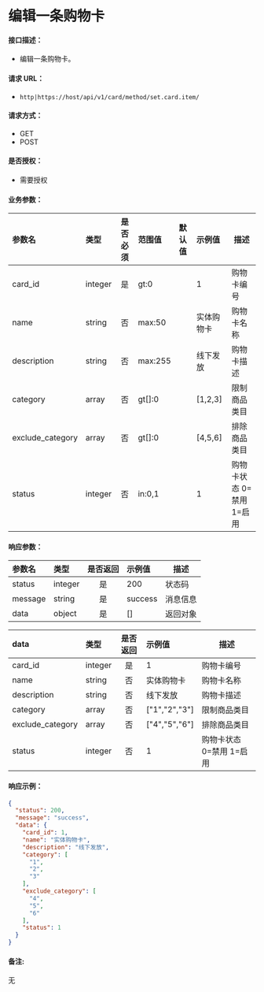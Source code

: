 # 编辑一条购物卡

#### 接口描述：
- 编辑一条购物卡。

#### 请求 URL：
- `http|https://host/api/v1/card/method/set.card.item/`

#### 请求方式：
- GET
- POST

#### 是否授权：
- 需要授权

#### 业务参数：
|参数名|类型|是否必须|范围值|默认值|示例值|描述|
|:----|:---|:---:|:-----|:-----|:-----|-----|
|card_id |integer |是 |gt:0 | |1 |购物卡编号 |
|name |string |否 |max:50 | |实体购物卡 |购物卡名称 |
|description |string |否 |max:255 | |线下发放 |购物卡描述 |
|category |array |否 |gt[]:0 | |[1,2,3] |限制商品类目 |
|exclude_category |array |否 |gt[]:0 | |[4,5,6] |排除商品类目 |
|status |integer |否 |in:0,1 | |1 |购物卡状态 0=禁用 1=启用 |

#### 响应参数：
|参数名|类型|是否返回|示例值|描述|
|:-----|:-----|:---:|:-----|-----|
|status |integer |是 |200 |状态码 |
|message |string |是 |success |消息信息 |
|data |object |是 |[] |返回对象 |

|data|类型|是否返回|示例值|描述|
|:-----|:-----|:---:|:-----|-----|
|card_id |integer |是 |1 |购物卡编号 |
|name |string |否 |实体购物卡 |购物卡名称 |
|description |string |否 |线下发放 |购物卡描述 |
|category |array |否 |[&quot;1&quot;,&quot;2&quot;,&quot;3&quot;] |限制商品类目 |
|exclude_category |array |否 |[&quot;4&quot;,&quot;5&quot;,&quot;6&quot;] |排除商品类目 |
|status |integer |否 |1 |购物卡状态 0=禁用 1=启用 |

#### 响应示例：
```json
{
  "status": 200,
  "message": "success",
  "data": {
    "card_id": 1,
    "name": "实体购物卡",
    "description": "线下发放",
    "category": [
      "1",
      "2",
      "3"
    ],
    "exclude_category": [
      "4",
      "5",
      "6"
    ],
    "status": 1
  }
}
```

#### 备注:
无